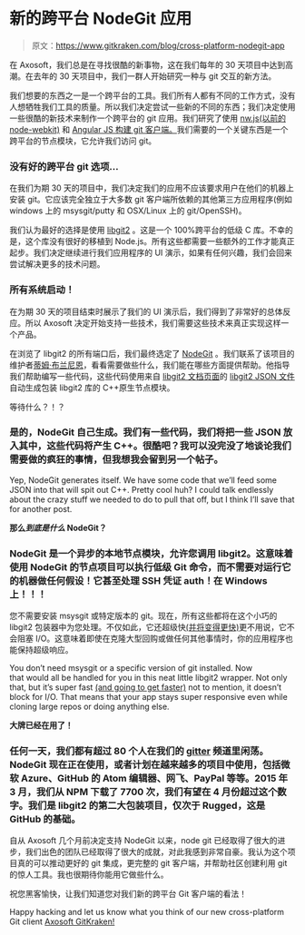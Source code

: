 # 新的跨平台 NodeGit 应用

> 原文：<https://www.gitkraken.com/blog/cross-platform-nodegit-app>

在 Axosoft，我们总是在寻找很酷的新事物，这在我们每年的 30 天项目中达到高潮。在去年的 30 天项目中，我们一群人开始研究一种与 git 交互的新方法。

我们想要的东西之一是一个跨平台的工具。我们所有人都有不同的工作方式，没有人想牺牲我们工具的质量。所以我们决定尝试一些新的不同的东西；我们决定使用一些很酷的新技术来制作一个跨平台的 git 应用。我们研究了使用 [nw.js(以前的 node-webkit)](https://github.com/nwjs/nw.js/) 和 [Angular JS 构建 git 客户端。](https://angularjs.org/)我们需要的一个关键东西是一个跨平台的节点模块，它允许我们访问 git。

### **没有好的跨平台 git 选项…**

在我们为期 30 天的项目中，我们决定我们的应用不应该要求用户在他们的机器上安装 git。它应该完全独立于大多数 git 客户端所依赖的其他第三方应用程序(例如 windows 上的 msysgit/putty 和 OSX/Linux 上的 git/OpenSSH)。

我们认为最好的选择是使用 [libgit2](http://libgit2.github.com/) 。这是一个 100%跨平台的低级 C 库。不幸的是，这个库没有很好的移植到 Node.js。所有这些都需要一些额外的工作才能真正起步。我们决定继续进行我们应用程序的 UI 演示，如果有任何兴趣，我们会回来尝试解决更多的技术问题。

### 所有系统启动！

在为期 30 天的项目结束时展示了我们的 UI 演示后，我们得到了非常好的总体反应。所以 Axosoft 决定开始支持一些技术，我们需要这些技术来真正实现这样一个产品。

在浏览了 libgit2 的所有端口后，我们最终选定了 [NodeGit](http://www.nodegit.org/) 。我们联系了该项目的维护者[蒂姆·布兰尼恩](http://tbranyen.com/)，看看需要做些什么，我们能在哪些方面提供帮助。他指导我们帮助编写一些代码，这些代码使用来自 [libgit2 文档页面](https://libgit2.github.com/libgit2/#HEAD)的 [libgit2 JSON 文件](https://github.com/nodegit/nodegit/blob/7d2f3572194b8156e1bd61a6499e05ecc1a63aa8/generate/input/v0.22.1.json)自动生成包装 libgit2 库的 C++原生节点模块。

等待什么？！？

### 是的，NodeGit 自己生成。我们有一些代码，我们将把一些 JSON 放入其中，这些代码将产生 C++。很酷吧？我可以没完没了地谈论我们需要做的疯狂的事情，但我想我会留到另一个帖子。

Yep, NodeGit generates itself. We have some code that we’ll feed some JSON into that will spit out C++. Pretty cool huh? I could talk endlessly about the crazy stuff we needed to do to pull that off, but I think I’ll save that for another post.

**那么*到底是什么* NodeGit？**

### NodeGit 是一个异步的本地节点模块，允许您调用 libgit2。这意味着使用 NodeGit 的节点项目可以执行低级 Git 命令，而不需要对运行它的机器做任何假设！它甚至处理 SSH 凭证 auth！在 Windows 上！！！

您不需要安装 msysgit 或特定版本的 git。现在，所有这些都将在这个小巧的 libgit2 包装器中为您处理。不仅如此，它还超级快[(并将变得更快)](https://github.com/nodegit/nodegit/pull/478)更不用说，它不会阻塞 I/O。这意味着即使在克隆大型回购或做任何其他事情时，你的应用程序也能保持超级响应。

You don’t need msysgit or a specific version of git installed. Now that would all be handled for you in this neat little libgit2 wrapper. Not only that, but it’s super fast [(and going to get faster)](https://github.com/nodegit/nodegit/pull/478) not to mention, it doesn’t block for I/O. That means that your app stays super responsive even while cloning large repos or doing anything else.

**大牌已经在用了！**

### 任何一天，我们都有超过 80 个人在我们的 [gitter](https://gitter.im/nodegit/nodegit) 频道里闲荡。NodeGit 现在正在使用，或者计划在越来越多的项目中使用，包括微软 Azure、GitHub 的 Atom 编辑器、网飞、PayPal 等等。2015 年 3 月，我们从 NPM 下载了 7700 次，我们有望在 4 月份超过这个数字。我们是 libgit2 的第二大包装项目，仅次于 Rugged，这是 GitHub 的基础。

自从 Axosoft 几个月前决定支持 NodeGit 以来，node git 已经取得了很大的进步，我们出色的团队已经取得了很大的成就，对此我感到非常自豪。我认为这个项目真的可以推动更好的 git 集成，更完整的 git 客户端，并帮助社区创建利用 git 的惊人工具。我也很期待你能用它做些什么。

祝您黑客愉快，让我们知道您对我们新的跨平台 Git 客户端的看法！

Happy hacking and let us know what you think of our new cross-platform Git client [Axosoft GitKraken!](http://gitkraken.com/)